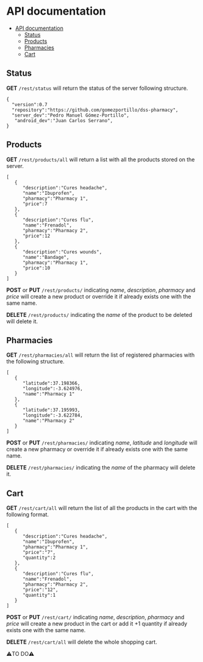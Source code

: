 # API documentation

<!-- TOC depthFrom:1 depthTo:6 withLinks:1 updateOnSave:1 orderedList:0 -->

- [API documentation](#api-documentation)
	- [Status](#status)
	- [Products](#products)
	- [Pharmacies](#pharmacies)
	- [Cart](#cart)

<!-- /TOC -->

## Status

**GET** `/rest/status` will return the status of the server following structure.

```
{  
  "version":0.7
  "repository":"https://github.com/gomezportillo/dss-pharmacy",
  "server_dev":"Pedro Manuel Gómez-Portillo",
   "android_dev":"Juan Carlos Serrano",
}
```

## Products

**GET** `/rest/products/all` will return a list with all the products stored on the server.

```
[  
   {  
      "description":"Cures headache",
      "name":"Ibuprofen",
      "pharmacy":"Pharmacy 1",
      "price":7
   },
   {  
      "description":"Cures flu",
      "name":"Frenadol",
      "pharmacy":"Pharmacy 2",
      "price":12
   },
   {  
      "description":"Cures wounds",
      "name":"Bandage",
      "pharmacy":"Pharmacy 1",
      "price":10
   }
]
```

**POST** or **PUT** `/rest/products/` indicating _name_, _description_, _pharmacy_ and _price_ will create a new product or override it if already exists one with the same name.

**DELETE** `/rest/products/` indicating the _name_ of the product to be deleted will delete it.

## Pharmacies

**GET** `/rest/pharmacies/all` will return the list of registered pharmacies with the following structure.

```
[  
   {  
      "latitude":37.198366,
      "longitude":-3.624976,
      "name":"Pharmacy 1"
   },
   {  
      "latitude":37.195993,
      "longitude":-3.622784,
      "name":"Pharmacy 2"
   }
]
```

**POST** or **PUT** `/rest/pharmacies/` indicating _name_, _latitude_ and _longitude_ will create a new pharmacy or override it if already exists one with the same name.

**DELETE** `/rest/pharmacies/` indicating the _name_ of the pharmacy will delete it.

## Cart

**GET** `/rest/cart/all` will return the list of all the products in the cart with the following format.

```
[  
   {  
      "description":"Cures headache",
      "name":"Ibuprofen",
      "pharmacy":"Pharmacy 1",
      "price":"7",
      "quantity":2
   },
   {  
      "description":"Cures flu",
      "name":"Frenadol",
      "pharmacy":"Pharmacy 2",
      "price":"12",
      "quantity":1
   }
]
```

**POST** or **PUT** `/rest/cart/` indicating _name_, _description_, _pharmacy_ and _price_ will create a new product in the cart or add it +1 quantity if already exists one with the same name.

**DELETE** `/rest/cart/all` will delete the whole shopping cart.

⚠️TO DO⚠️

<!--
* **/rest/users/all** will return the list of registered users with the following structure.

```
{  
   "gomezportillo@ugr.es":"Pedro Manuel Gomez-Portillo",
   "xenahort@ugr.es":"Juan Carlos Serrano"
}
```
-->
